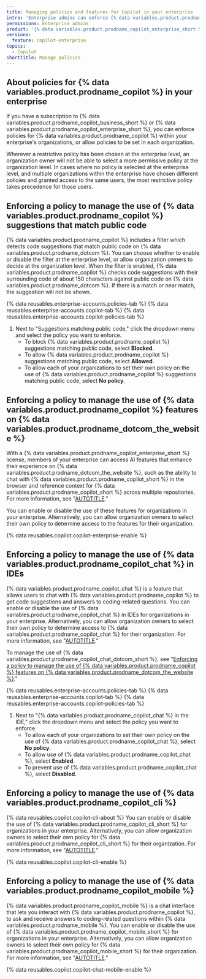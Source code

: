```yaml
---
title: Managing policies and features for Copilot in your enterprise
intro: 'Enterprise admins can enforce {% data variables.product.prodname_copilot_short %} policies for organizations in their enterprise.'
permissions: Enterprise admins
product: '{% data variables.product.prodname_copilot_enterprise_short %} or {% data variables.product.prodname_copilot_business_short %}'
versions:
  feature: copilot-enterprise
topics:
  - Copilot
shortTitle: Manage policies
---
```


## About policies for {% data variables.product.prodname_copilot %} in your enterprise

If you have a subscription to {% data variables.product.prodname_copilot_business_short %} or {% data variables.product.prodname_copilot_enterprise_short %}, you can enforce policies for {% data variables.product.prodname_copilot %} within your enterprise's organizations, or allow policies to be set in each organization.

Wherever a restrictive policy has been chosen at the enterprise level, an organization owner will not be able to select a more permissive policy at the organization level. In cases where no policy is selected at the enterprise level, and multiple organizations within the enterprise have chosen different policies and granted access to the same users, the most restrictive policy takes precedence for those users.

## Enforcing a policy to manage the use of {% data variables.product.prodname_copilot %} suggestions that match public code

{% data variables.product.prodname_copilot %} includes a filter which detects code suggestions that match public code on {% data variables.product.prodname_dotcom %}. You can choose whether to enable or disable the filter at the enterprise level, or allow organization owners to decide at the organization level. When the filter is enabled, {% data variables.product.prodname_copilot %} checks code suggestions with their surrounding code of about 150 characters against public code on {% data variables.product.prodname_dotcom %}. If there is a match or near match, the suggestion will not be shown.

{% data reusables.enterprise-accounts.policies-tab %}
{% data reusables.enterprise-accounts.copilot-tab %}
{% data reusables.enterprise-accounts.copilot-policies-tab %}
1. Next to "Suggestions matching public code," click the dropdown menu and select the policy you want to enforce.
    - To block {% data variables.product.prodname_copilot %} suggestions matching public code, select **Blocked**.
    - To allow {% data variables.product.prodname_copilot %} suggestions matching public code, select **Allowed**.
    - To allow each of your organizations to set their own policy on the use of {% data variables.product.prodname_copilot %} suggestions matching public code, select **No policy**.

## Enforcing a policy to manage the use of {% data variables.product.prodname_copilot %} features on {% data variables.product.prodname_dotcom_the_website %}

With a {% data variables.product.prodname_copilot_enterprise_short %} license, members of your enterprise can access AI features that enhance their experience on {% data variables.product.prodname_dotcom_the_website %}, such as the ability to chat with {% data variables.product.prodname_copilot_short %} in the browser and reference context for {% data variables.product.prodname_copilot_short %} across multiple repositories. For more information, see "[AUTOTITLE](/copilot/github-copilot-enterprise/overview/github-copilot-enterprise-feature-set)."

You can enable or disable the use of these features for organizations in your enterprise. Alternatively, you can allow organization owners to select their own policy to determine access to the features for their organization.

{% data reusables.copilot.copilot-enterprise-enable %}

## Enforcing a policy to manage the use of {% data variables.product.prodname_copilot_chat %} in IDEs

{% data variables.product.prodname_copilot_chat %} is a feature that allows users to chat with {% data variables.product.prodname_copilot %} to get code suggestions and answers to coding-related questions. You can enable or disable the use of {% data variables.product.prodname_copilot_chat %} in IDEs for organizations in your enterprise. Alternatively, you can allow organization owners to select their own policy to determine access to {% data variables.product.prodname_copilot_chat %} for their organization. For more information, see "[AUTOTITLE](/copilot/github-copilot-chat/copilot-chat-in-ides/about-github-copilot-chat-in-your-ide)."

To manage the use of {% data variables.product.prodname_copilot_chat_dotcom_short %}, see "[Enforcing a policy to manage the use of {% data variables.product.prodname_copilot %} features on {% data variables.product.prodname_dotcom_the_website %}](#enforcing-a-policy-to-manage-the-use-of-github-copilot-features-on-githubcom)."

{% data reusables.enterprise-accounts.policies-tab %}
{% data reusables.enterprise-accounts.copilot-tab %}
{% data reusables.enterprise-accounts.copilot-policies-tab %}
1. Next to "{% data variables.product.prodname_copilot_chat %} in the IDE," click the dropdown menu and select the policy you want to enforce.
    - To allow each of your organizations to set their own policy on the use of {% data variables.product.prodname_copilot_chat %}, select **No policy**.
    - To allow use of {% data variables.product.prodname_copilot_chat %}, select **Enabled**.
    - To prevent use of {% data variables.product.prodname_copilot_chat %}, select **Disabled**.

## Enforcing a policy to manage the use of {% data variables.product.prodname_copilot_cli %}

{% data reusables.copilot.copilot-cli-about %} You can enable or disable the use of {% data variables.product.prodname_copilot_cli_short %} for organizations in your enterprise. Alternatively, you can allow organization owners to select their own policy for {% data variables.product.prodname_copilot_cli_short %} for their organization. For more information, see "[AUTOTITLE](/copilot/github-copilot-in-the-cli/about-github-copilot-in-the-cli)."

{% data reusables.copilot.copilot-cli-enable %}

## Enforcing a policy to manage the use of {% data variables.product.prodname_copilot_mobile %}

{% data variables.product.prodname_copilot_mobile %} is a chat interface that lets you interact with {% data variables.product.prodname_copilot %}, to ask and receive answers to coding-related questions within {% data variables.product.prodname_mobile %}. You can enable or disable the use of {% data variables.product.prodname_copilot_mobile_short %} for organizations in your enterprise. Alternatively, you can allow organization owners to select their own policy for {% data variables.product.prodname_copilot_mobile_short %} for their organization. For more information, see "[AUTOTITLE](/copilot/github-copilot-chat/copilot-chat-in-github-mobile/about-github-copilot-chat-in-github-mobile)."

{% data reusables.copilot.copilot-chat-mobile-enable %}
